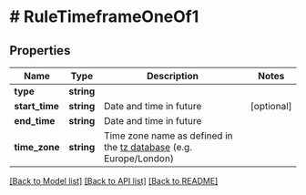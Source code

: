 # # RuleTimeframeOneOf1

## Properties

Name | Type | Description | Notes
------------ | ------------- | ------------- | -------------
**type** | **string** |  | 
**start_time** | **string** | Date and time in future | [optional] 
**end_time** | **string** | Date and time in future | 
**time_zone** | **string** | Time zone name as defined in the [tz database](http://www.iana.org/time-zones) (e.g. Europe/London) | 

[[Back to Model list]](../../README.md#documentation-for-models) [[Back to API list]](../../README.md#documentation-for-api-endpoints) [[Back to README]](../../README.md)


